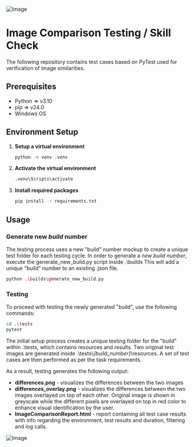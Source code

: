 
![Image](https://i.ibb.co/M8cz2YF/IMAGE-1.png)



# Image Comparison Testing / Skill Check

The following repository contains test cases based on PyTest used for verification of image similarities.



## Prerequisites

- Python => v3.10
- pip => v24.0
- Windows OS

## Environment Setup

1. **Setup a virtual environment**  

   ```bash
   python -m venv .venv
   ```

2. **Activate the virtual environment**

   ```cmd
   .venv\Scripts\activate
   ```

3. **Install required packages**

   ```bash
   pip install -r requirements.txt
   ```

## Usage

### Generate new *build* number

The testing process uses a new "build" number mockup to create a unique test folder for each testing cycle. In order to generate a _new build number_, execute the generate_new_build.py script inside .\builds
This will add a unique "build" number to an existing .json file.

   ```bash
   python .\builds\generate_new_build.py
   ```

### Testing

To proceed with testing the newly generated "build", use the following commands:

   ```bash
   cd .\tests
   pytest
   ```
The initial setup process creates a unique testing folder for the "build" within .\tests, which contains resources and results. Two original test images are generated inside .\tests\\*{build_number}*\resources. A set of test cases are then performed as per the task requirements.

As a result, testing generates the following output:

- **differences.png** - visualizes the differences between the two images
- **differences_overlay.png** - visualizes the differences between the two images overlayed on top of each other. Original image is shown in greyscale while the different pixels are overlayed on top in red color to enhance visual identification by the user.
- **ImageComparisonReport.html** - report containing all test case results with info regarding the environment, test results and duration, filtering and log calls.

![Image](https://i.ibb.co/vV7D1tx/differences-overlay.png)
